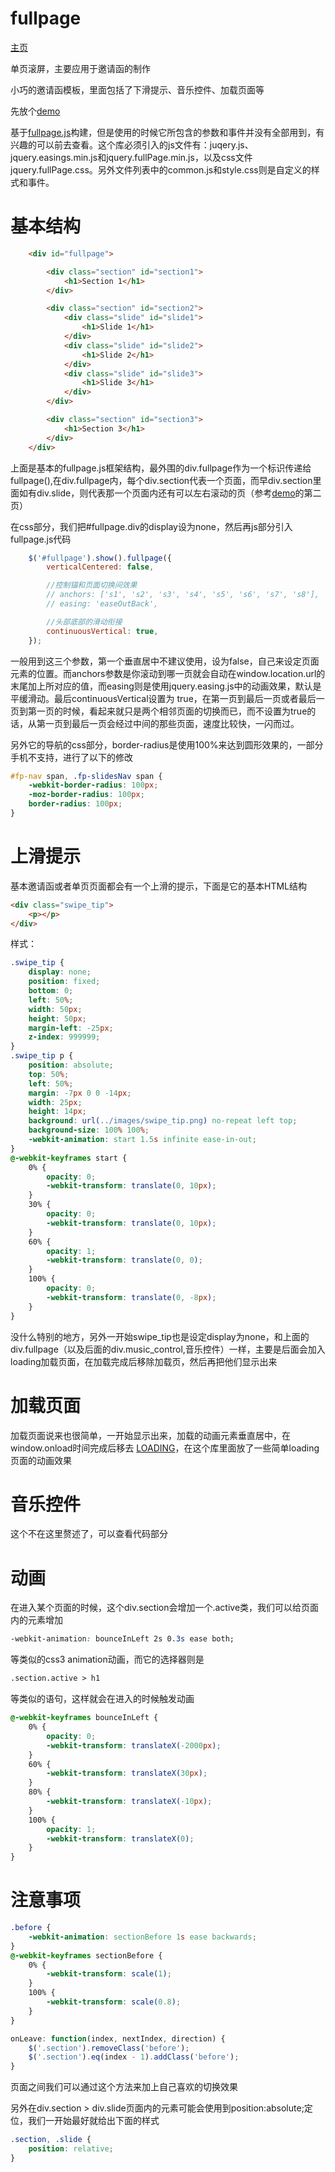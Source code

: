 fullpage
========

<a href="http://cody1991.github.io/fullpage/index.html">主页</a>

单页滚屏，主要应用于邀请函的制作

小巧的邀请函模板，里面包括了下滑提示、音乐控件、加载页面等


先放个<a href="http://cody1991.github.io/fullpage/demo/index.html">demo</a>

基于<a href="https://github.com/alvarotrigo/fullPage.js">fullpage.js</a>构建，但是使用的时候它所包含的参数和事件并没有全部用到，有兴趣的可以前去查看。这个库必须引入的js文件有：juqery.js、jquery.easings.min.js和jquery.fullPage.min.js，以及css文件jquery.fullPage.css。另外文件列表中的common.js和style.css则是自定义的样式和事件。

基本结构
========
```html
    <div id="fullpage">

        <div class="section" id="section1">
            <h1>Section 1</h1>
        </div>

        <div class="section" id="section2">
            <div class="slide" id="slide1">
                <h1>Slide 1</h1>
            </div>
            <div class="slide" id="slide2">
                <h1>Slide 2</h1>
            </div>
            <div class="slide" id="slide3">
                <h1>Slide 3</h1>
            </div>
        </div>

        <div class="section" id="section3">
            <h1>Section 3</h1>
        </div>
    </div>
```
上面是基本的fullpage.js框架结构，最外围的div.fullpage作为一个标识传递给fullpage(),在div.fullpage内，每个div.section代表一个页面，而早div.section里面如有div.slide，则代表那一个页面内还有可以左右滚动的页（参考<a href="http://cody1991.github.io/fullpage/demo/index.html">demo</a>的第二页）

在css部分，我们把#fullpage.div的display设为none，然后再js部分引入fullpage.js代码
```js
    $('#fullpage').show().fullpage({
        verticalCentered: false,

        //控制锚和页面切换间效果
        // anchors: ['s1', 's2', 's3', 's4', 's5', 's6', 's7', 's8'],
        // easing: 'easeOutBack',

        //头部底部的滑动衔接
        continuousVertical: true,
    });

```
一般用到这三个参数，第一个垂直居中不建议使用，设为false，自己来设定页面元素的位置。而anchors参数是你滚动到哪一页就会自动在window.location.url的末尾加上所对应的值，而easing则是使用jquery.easing.js中的动画效果，默认是平缓滑动。最后continuousVertical设置为 true，在第一页到最后一页或者最后一页到第一页的时候，看起来就只是两个相邻页面的切换而已，而不设置为true的话，从第一页到最后一页会经过中间的那些页面，速度比较快，一闪而过。

另外它的导航的css部分，border-radius是使用100%来达到圆形效果的，一部分手机不支持，进行了以下的修改
```css
#fp-nav span, .fp-slidesNav span {
    -webkit-border-radius: 100px;
    -moz-border-radius: 100px;
    border-radius: 100px;
}
```

上滑提示
========
基本邀请函或者单页页面都会有一个上滑的提示，下面是它的基本HTML结构
```html
<div class="swipe_tip">
    <p></p>
</div>
```
样式：
```css
.swipe_tip {
    display: none;
    position: fixed;
    bottom: 0;
    left: 50%;
    width: 50px;
    height: 50px;
    margin-left: -25px;
    z-index: 999999;
}
.swipe_tip p {
    position: absolute;
    top: 50%;
    left: 50%;
    margin: -7px 0 0 -14px;
    width: 25px;
    height: 14px;
    background: url(../images/swipe_tip.png) no-repeat left top;
    background-size: 100% 100%;
    -webkit-animation: start 1.5s infinite ease-in-out;
}
@-webkit-keyframes start {
    0% {
        opacity: 0;
        -webkit-transform: translate(0, 10px);
    }
    30% {
        opacity: 0;
        -webkit-transform: translate(0, 10px);
    }
    60% {
        opacity: 1;
        -webkit-transform: translate(0, 0);
    }
    100% {
        opacity: 0;
        -webkit-transform: translate(0, -8px);
    }
}
```

没什么特别的地方，另外一开始swipe_tip也是设定display为none，和上面的div.fullpage（以及后面的div.music_control,音乐控件）一样，主要是后面会加入loading加载页面，在加载完成后移除加载页，然后再把他们显示出来



加载页面
========
加载页面说来也很简单，一开始显示出来，加载的动画元素垂直居中，在window.onload时间完成后移去
<a href="http://cody1991.github.io/PopularFrameworkDemo/loading/">LOADING</a>，在这个库里面放了一些简单loading页面的动画效果

音乐控件
========
这个不在这里赘述了，可以查看代码部分

动画
========

在进入某个页面的时候，这个div.section会增加一个.active类，我们可以给页面内的元素增加

```css
-webkit-animation: bounceInLeft 2s 0.3s ease both;
```

等类似的css3 animation动画，而它的选择器则是

```html
.section.active > h1 
```

等类似的语句，这样就会在进入的时候触发动画

```css
@-webkit-keyframes bounceInLeft {
    0% {
        opacity: 0;
        -webkit-transform: translateX(-2000px);
    }
    60% {
        -webkit-transform: translateX(30px);
    }
    80% {
        -webkit-transform: translateX(-10px);
    }
    100% {
        opacity: 1;
        -webkit-transform: translateX(0);
    }
}
```
注意事项
=======
```css
.before {
    -webkit-animation: sectionBefore 1s ease backwards;
}
@-webkit-keyframes sectionBefore {
    0% {
        -webkit-transform: scale(1);
    }
    100% {
        -webkit-transform: scale(0.8);
    }
}
```
```js
onLeave: function(index, nextIndex, direction) {
    $('.section').removeClass('before');
    $('.section').eq(index - 1).addClass('before');
}
```
页面之间我们可以通过这个方法来加上自己喜欢的切换效果

另外在div.section > div.slide页面内的元素可能会使用到position:absolute;定位，我们一开始最好就给出下面的样式
```css
.section, .slide {
    position: relative;
}
```